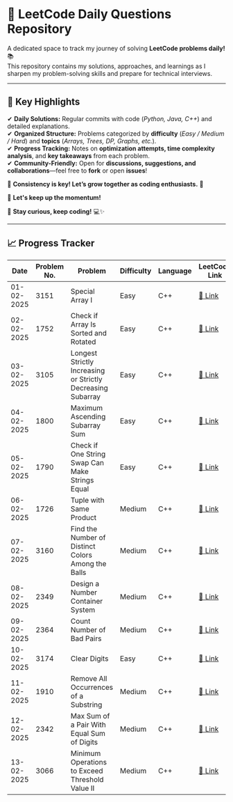 # 🚀 LeetCode Daily Questions Repository  

A dedicated space to track my journey of solving **LeetCode problems daily!** 📚  
This repository contains my solutions, approaches, and learnings as I sharpen my problem-solving skills and prepare for technical interviews.  

---

## 🌟 Key Highlights  

✔ **Daily Solutions:** Regular commits with code (_Python, Java, C++_) and detailed explanations.  
✔ **Organized Structure:** Problems categorized by **difficulty** (_Easy / Medium / Hard_) and **topics** (_Arrays, Trees, DP, Graphs, etc._).  
✔ **Progress Tracking:** Notes on **optimization attempts, time complexity analysis**, and **key takeaways** from each problem.  
✔ **Community-Friendly:** Open for **discussions, suggestions, and collaborations**—feel free to **fork** or open **issues**!  

🔹 **Consistency is key! Let’s grow together as coding enthusiasts.** 🌱  

🚀 **Let's keep up the momentum!**  

📌 **Stay curious, keep coding!** 💻✨  

---

## 📈 Progress Tracker  

| Date       | Problem No. | Problem                                                          | Difficulty | Language | LeetCode Link | Solution Link |
|------------|-------------|------------------------------------------------------------------|------------|----------|---------------|---------------|
| 01-02-2025 | 3151        | Special Array I                                                  | Easy       | C++      | [🔗 Link](https://leetcode.com/problems/special-array-i/description/) | [📜 Code](Easy/special_array_1.cpp) |
| 02-02-2025 | 1752        | Check if Array Is Sorted and Rotated                             | Easy       | C++      | [🔗 Link](https://leetcode.com/problems/check-if-array-is-sorted-and-rotated/) | [📜 Code](Easy/check_if_array_is_sorted_and_rotated.cpp) |
| 03-02-2025 | 3105        | Longest Strictly Increasing or Strictly Decreasing Subarray      | Easy       | C++      | [🔗 Link](https://leetcode.com/problems/longest-strictly-increasing-or-strictly-decreasing-subarray/) | [📜 Code](Easy/longest_strictly_increasing_or_strictly_decreasing_subarray.cpp) |
| 04-02-2025 | 1800        | Maximum Ascending Subarray Sum                                   | Easy       | C++      | [🔗 Link](https://leetcode.com/problems/maximum-ascending-subarray-sum/) | [📜 Code](Easy/maximum_ascending_subarray_sum.cpp) |
| 05-02-2025 | 1790        | Check if One String Swap Can Make Strings Equal                  | Easy       | C++      | [🔗 Link](https://leetcode.com/problems/check-if-one-string-swap-can-make-strings-equal/) | [📜 Code](Easy/check_if_one_string_swap_can_make_strings_equal.cpp) |
| 06-02-2025 | 1726        | Tuple with Same Product                                          | Medium       | C++      | [🔗 Link](https://leetcode.com/problems/tuple-with-same-product/) | [📜 Code](Medium/tuple_with_same_product.cpp) |
| 07-02-2025 | 3160        | Find the Number of Distinct Colors Among the Balls               | Medium       | C++      | [🔗 Link](https://leetcode.com/problems/find-the-number-of-distinct-colors-among-the-balls/description/) | [📜 Code](Medium/distinct_colors_among_balls.cpp) |
| 08-02-2025 | 2349        | Design a Number Container System                                 | Medium       | C++      | [🔗 Link](https://leetcode.com/problems/design-a-number-container-system/description/) | [📜 Code](Medium/number_container_system.cpp) |
| 09-02-2025 | 2364        | Count Number of Bad Pairs                                        | Medium       | C++      | [🔗 Link](https://leetcode.com/problems/count-number-of-bad-pairs/) | [📜 Code](Medium/count_bad_pairs.cpp) |
| 10-02-2025 | 3174        | Clear Digits                                                     | Easy       | C++      | [🔗 Link](https://leetcode.com/problems/clear-digits/description/) | [📜 Code](Easy/clear_digits.cpp) |
| 11-02-2025 | 1910        | Remove All Occurrences of a Substring                            | Medium       | C++      | [🔗 Link](https://leetcode.com/problems/remove-all-occurrences-of-a-substring/description/) | [📜 Code](Medium/remove_all_occurances_of_string.cpp) |
| 12-02-2025 | 2342        | Max Sum of a Pair With Equal Sum of Digits                       | Medium       | C++      | [🔗 Link](https://leetcode.com/problems/max-sum-of-a-pair-with-equal-sum-of-digits/) | [📜 Code](Medium/max_sum_pair_equal_digit_sum.cpp) |
| 13-02-2025 | 3066        | Minimum Operations to Exceed Threshold Value II                  | Medium       | C++      | [🔗 Link](https://leetcode.com/problems/minimum-operations-to-exceed-threshold-value-ii/) | [📜 Code](Medium/min_operations_to_exceed_threshold.cpp) |
